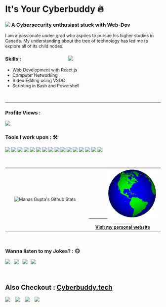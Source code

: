# It's Your Cyberbuddy :fire:
### <img src="https://media.giphy.com/media/VgCDAzcKvsR6OM0uWg/giphy.gif" width="50"> A Cybersecurity enthusiast stuck with Web-Dev

I am a passionate under-grad who aspires to pursue his higher studies in Canada. My understanding about the tree of technology has led me to explore all of its child nodes.

### Skills : <img align="right" src="https://user-images.githubusercontent.com/70315395/145582148-a68a7e0f-a384-4086-861c-0edcc3309f54.png" width="300px">

- Web Development with React.js
- Computer Networking
- Video Editing using VSDC
- Scripting in Bash and Powershell
<br>
<hr>

  ### Profile Views : 
  <img src="https://profile-counter.glitch.me/cyberbuddy-manas/count.svg" />
  <br>
  
  ### Tools I work upon : 🛠

<img src="https://img.shields.io/badge/c++%20-%2300599C.svg?&style=for-the-badge&logo=c%2B%2B&logoColor=white">   <img src="https://img.shields.io/badge/python%20-%2314354C.svg?&style=for-the-badge&logo=python&logoColor=white">   <img src="https://img.shields.io/badge/javascript%20-%23323330.svg?&style=for-the-badge&logo=javascript&logoColor=%23F7DF1E">  <img src="https://img.shields.io/badge/Vercel-000000?style=for-the-badge&logo=vercel&logoColor=white"> <img src="https://img.shields.io/badge/html5%20-%23E34F26.svg?&style=for-the-badge&logo=html5&logoColor=white">   <img src="https://img.shields.io/badge/css3%20-%231572B6.svg?&style=for-the-badge&logo=css3&logoColor=white">   <img src="https://img.shields.io/badge/react%20-%2320232a.svg?&style=for-the-badge&logo=react&logoColor=%2361DAFB">   <img src="https://img.shields.io/badge/bootstrap%20-%23563D7C.svg?&style=for-the-badge&logo=bootstrap&logoColor=white">   <img src="https://img.shields.io/badge/git%20-%23F05033.svg?&style=for-the-badge&logo=git&logoColor=white"/>   <img src="http://img.shields.io/badge/-VS%20Code-000000?style=for-the-badge&logo=Visual-studio-code&logoColor=blue"> <img src="https://img.shields.io/badge/Shell_Script-121011?style=for-the-badge&logo=gnu-bash&logoColor=white"> <img src="https://img.shields.io/badge/Kali_Linux-557C94?style=for-the-badge&logo=kali-linux&logoColor=white"> <img src="https://img.shields.io/badge/PowerShell-5391FE?style=for-the-badge&logo=PowerShell&logoColor=white"> <img src="https://img.shields.io/badge/Wordpress-21759B?style=for-the-badge&logo=wordpress&logoColor=white"> <img src="https://img.shields.io/badge/Ghost-000?style=for-the-badge&logo=ghost&logoColor=yellow"> <img src="https://img.shields.io/badge/MongoDB-white?style=for-the-badge&logo=mongodb&logoColor=4EA94B">
<br><br><br>

<table>
  <tr>
    <td align="center">
      &nbsp;&nbsp;&nbsp;&nbsp;&nbsp;&nbsp;&nbsp;&nbsp;&nbsp;&nbsp;&nbsp;&nbsp;<img src="https://github-readme-stats.vercel.app/api?username=cyberbuddy-manas&amp;show_icons=true&amp;title_color=fff&amp;icon_color=79ff97&amp;text_color=9f9f9f&amp;bg_color=151515" alt="Manas Gupta's Github Stats" style="max-width: 100%;">&nbsp;&nbsp;&nbsp;&nbsp;&nbsp;&nbsp;&nbsp;&nbsp;&nbsp;&nbsp;&nbsp;&nbsp;
    </td>
    <td align="center">
      <a href="https://manas.cyberbuddy.tech">
        <span>&nbsp;&nbsp;&nbsp;&nbsp;&nbsp;&nbsp;&nbsp;</span>
        <span>&nbsp;&nbsp;&nbsp;&nbsp;&nbsp;&nbsp;&nbsp;</span>
        <img src="https://github.com/benyou1969/benyou1969/blob/master/globe.gif?raw=true" />
        <span>&nbsp;&nbsp;&nbsp;&nbsp;&nbsp;&nbsp;&nbsp;&nbsp;</span>
        <span>&nbsp;&nbsp;&nbsp;&nbsp;&nbsp;&nbsp;&nbsp;&nbsp;</span>
        <br>
        <strong>Visit my personal website </strong>
    </td>
  </tr>
</table>
<br>

### Wanna listen to my Jokes? : :upside_down_face:
  <a href="https://wa.me/917719665123"><img src="https://img.shields.io/badge/WhatsApp-25D366?style=for-the-badge&logo=whatsapp&logoColor=white"></a>  &nbsp; <a href="https://t.me/manas_gupta02"><img src="https://img.shields.io/badge/Telegram-2CA5E0?style=for-the-badge&logo=telegram&logoColor=white"></a> &nbsp; <a href="mailto:rspmanas1@gmail.com"><img src="https://img.shields.io/badge/Gmail-D14836?style=for-the-badge&logo=gmail&logoColor=white"></a> &nbsp;  <a href="https://manas.cyberbuddy.tech"><img src="https://img.shields.io/badge/website-000000?style=for-the-badge&logo=About.me&logoColor=white"></a>
  
<br>

## Also Checkout : [Cyberbuddy.tech](https://www.cyberbuddy.tech)
<a href="https://blog.cyberbuddy.io"><img src="https://img.shields.io/badge/Ghost-000?style=for-the-badge&logo=ghost&logoColor=yellow"></a> &nbsp;&nbsp;  <a href="https://github.com/cyberbuddy-io"><img src="https://img.shields.io/badge/GitHub-100000?style=for-the-badge&logo=github&logoColor=white"></a>  &nbsp;&nbsp; <a href="https://instagram.com/cyberbuddy-manas"><img src="https://img.shields.io/badge/Instagram-E4405F?style=for-the-badge&logo=instagram&logoColor=white"></a> &nbsp;&nbsp;  <a href="https://twitter.com/cyberbuddy_io"><img src="https://img.shields.io/badge/Twitter-1DA1F2?style=for-the-badge&logo=twitter&logoColor=white"></a>
